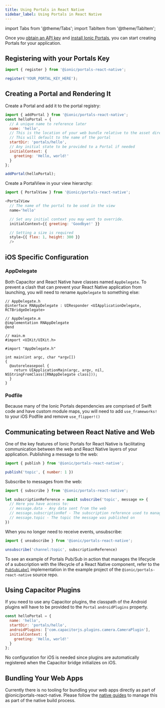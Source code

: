 ```yaml
---
title: Using Portals in React Native
sidebar_label: Using Portals in React Native
---
```


import Tabs from '@theme/Tabs';
import TabItem from '@theme/TabItem';

Once you [obtain an API key](./guide#signup) and [install Ionic Portals](./guide#install), you can start creating Portals for your application.

## Registering with your Portals Key
```javascript
import { register } from '@ionic/portals-react-native';

register('YOUR_PORTAL_KEY_HERE');
```

## Creating a Portal and Rendering It
Create a Portal and add it to the portal registry:
```javascript
import { addPortal } from '@ionic/portals-react-native';
const helloPortal = {
  // A unique name to reference later
  name: 'hello',
  // This is the location of your web bundle relative to the asset directory in Android and Bundle.main in iOS
  // This will default to the name of the portal
  startDir: 'portals/hello', 
  // Any initial state to be provided to a Portal if needed
  initialContext: {
    greeting: 'Hello, world!'
  }
};

addPortal(helloPortal);
```

Create a PortalView in your view hierarchy:
```javascript
import { PortalView } from '@ionic/portals-react-native';

<PortalView 
  // The name of the portal to be used in the view
  name='hello' 

  // Set any initial context you may want to override.
  initialContext={{ greeting: 'Goodbye!' }}

  // Setting a size is required
  style={{ flex: 1, height: 300 }} 
  />
```

## iOS Specific Configuration
### AppDelegate
Both Capacitor and React Native have classes named `AppDelegate`. To prevent a clash that can prevent your React Native application from launching,
you will need to rename `AppDelegate` to something else:
```objc
// AppDelegate.h
@interface RNAppDelegate : UIResponder <UIApplicationDelegate, RCTBridgeDelegate>
```

```objc
// AppDelegate.m
@implementation RNAppDelegate
@end
```

```objc
// main.m
#import <UIKit/UIKit.h>

#import "AppDelegate.h"

int main(int argc, char *argv[])
{
  @autoreleasepool {
    return UIApplicationMain(argc, argv, nil, NSStringFromClass([RNAppDelegate class]));
  }
}
```

### Podfile
Because many of the Ionic Portals dependencies are comprised of Swift code and have custom module maps, you will need to add `use_frameworks!` to your iOS Podfile and remove `use_flipper!()`

## Communicating between React Native and Web
One of the key features of Ionic Portals for React Native is facilitating communication between the web and React Native layers of your application.
Publishing a message to the web:
```javascript
import { publish } from '@ionic/portals-react-native';

publish('topic', { number: 1 })
```

Subscribe to messages from the web:
```javascript
import { subscribe } from '@ionic/portals-react-native';

let subscriptionReference = await subscribe('topic', message => {
  // Here you have access to:
  // message.data - Any data sent from the web
  // message.subscriptionRef - The subscription reference used to manage the lifecycle of the subscription
  // message.topic - The topic the message was published on
})
```

When you no longer need to receive events, unsubscribe:
```javascript
import { unsubscribe } from '@ionic/portals-react-native';

unsubscribe('channel:topic', subscriptionReference)
```

To see an example of Portals Pub/Sub in action that manages the lifecycle of a subscription with the lifecycle of a React Native component, refer to the [`PubSubLabel`](https://github.com/ionic-team/react-native-ionic-portals/blob/af19df0d66059d85ab8dde493504368c3bf39127/example/App.tsx#L53) implementation in the example project of the `@ionic/portals-react-native` source repo.

## Using Capacitor Plugins
If you need to use any Capacitor plugins, the classpath of the Android plugins will have to be provided to the `Portal` `androidPlugins` property. 

```javascript
const helloPortal = {
  name: 'hello',
  startDir: 'portals/hello', 
  androidPlugins: ['com.capacitorjs.plugins.camera.CameraPlugin'],
  initialContext: {
    greeting: 'Hello, world!'
  }
};
```

No configuration for iOS is needed since plugins are automatically registered when the Capacitor bridge initializes on iOS.

## Bundling Your Web Apps
Currently there is no tooling for bundling your web apps directly as part of @ionic/portals-react-native. Please follow the [native guides](../how-to/pull-in-web-bundle#setup-the-web-asset-directory) to manage this as part of the native build process.

